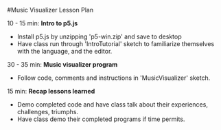 #Music Visualizer Lesson Plan

10 - 15 min: 
**Intro to p5.js**   
* Install p5.js by unzipping 'p5-win.zip' and save to desktop
* Have class run through 'IntroTutorial' sketch to familiarize themselves with the language, and the editor.

30 - 35 min: 
**Music visualizer program**  
* Follow code, comments and instructions in 'MusicVisualizer' sketch.

15 min:
**Recap lessons learned**  
* Demo completed code and have class talk about their experiences, challenges, triumphs.
* Have class demo their completed programs if time permits.

